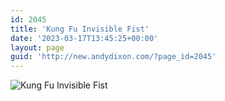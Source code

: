 ```yaml
---
id: 2045
title: 'Kung Fu Invisible Fist'
date: '2023-03-17T13:45:25+00:00'
layout: page
guid: 'http://new.andydixon.com/?page_id=2045'
---
```


![Kung Fu Invisible Fist](https://i0.wp.com/assets.g8x2.ldn.idrivee2-23.com/posters/Kung%20Fu%20Invisible%20Fist%2001.jpg?w=1200&ssl=1 "Kung Fu Invisible Fist")